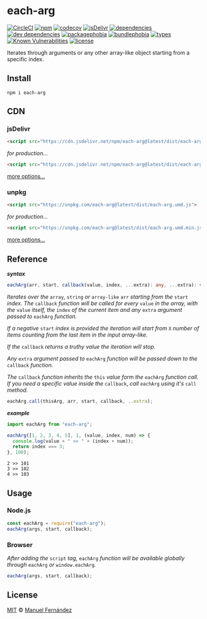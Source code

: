 # each-arg

[![CircleCI](https://circleci.com/gh/manferlo81/each-arg.svg?style=svg)](https://circleci.com/gh/manferlo81/each-arg) [![npm](https://badgen.net/npm/v/each-arg)](https://www.npmjs.com/package/each-arg) [![codecov](https://codecov.io/gh/manferlo81/each-arg/branch/main/graph/badge.svg)](https://codecov.io/gh/manferlo81/each-arg) [![jsDelivr](https://data.jsdelivr.com/v1/package/npm/each-arg/badge?style=rounded)](https://www.jsdelivr.com/package/npm/each-arg) [![dependencies](https://badgen.net/david/dep/manferlo81/each-arg)](https://david-dm.org/manferlo81/each-arg) [![dev dependencies](https://badgen.net/david/dev/manferlo81/each-arg)](https://david-dm.org/manferlo81/each-arg?type=dev) [![packagephobia](https://badgen.net/packagephobia/install/each-arg)](https://packagephobia.now.sh/result?p=each-arg) [![bundlephobia](https://badgen.net/bundlephobia/min/each-arg)](https://bundlephobia.com/result?p=each-arg) [![types](https://img.shields.io/npm/types/each-arg.svg)](https://github.com/microsoft/typescript) [![Known Vulnerabilities](https://snyk.io/test/github/manferlo81/each-arg/badge.svg?targetFile=package.json)](https://snyk.io/test/github/manferlo81/each-arg?targetFile=package.json) [![license](https://badgen.net/github/license/manferlo81/each-arg)](LICENSE)

Iterates through arguments or any other array-like object starting from a specific index.

## Install

```bach
npm i each-arg
```

## CDN

### jsDelivr

```html
<script src="https://cdn.jsdelivr.net/npm/each-arg@latest/dist/each-arg.umd.js">
```

*for production...*

```html
<script src="https://cdn.jsdelivr.net/npm/each-arg@latest/dist/each-arg.umd.min.js">
```

[more options...](https://www.jsdelivr.com/package/npm/each-arg?version=latest)

### unpkg

```html
<script src="https://unpkg.com/each-arg@latest/dist/each-arg.umd.js">
```

*for production...*

```html
<script src="https://unpkg.com/each-arg@latest/dist/each-arg.umd.min.js">
```

[more options...](https://unpkg.com/each-arg@latest/)

## Reference

***syntax***

```typescript
eachArg(arr, start, callback(value, index, ...extra): any, ...extra): void;
```

*Iterates over the* `array`*,* `string` *or* `array-like` `arr` *starting from the* `start` *index. The* `callback` *function will be called for every* `value` *in the array, with the* `value` *itself, the* `index` *of the current item and any* `extra` *argument passed to* `eachArg` *function.*

*If a negative* `start` *index is provided the iteration will start from* `X` *number of items counting from the last item in the input array-like.*

*If the* `callback` *returns a truthy value the iteration will stop.*

*Any* `extra` *argument passed to* `eachArg` *function will be passed down to the* `callback` *function.*

*The* `callback` *function inherits the* `this` *value form the* `eachArg` *function call. If you need a specific value inside the* `callback`, *call* `eachArg` *using it's* `call` *method.*

```typescript
eachArg.call(thisArg, arr, start, callback, ..extra);
```

***example***

```javascript
import eachArg from "each-arg";

eachArg([1, 2, 3, 4, 5], 1, (value, index, num) => {
  console.log(value + " >> " + (index + num));
  return index === 3;
}, 100);
```

```console
2 >> 101
3 >> 102
4 >> 103
```

## Usage

### Node.js

```javascript
const eachArg = require("each-arg");
eachArg(args, start, callback);
```

### Browser

*After adding the* `script` *tag,* `eachArg` *function will be available globally through* `eachArg` *or* `window.eachArg`*.*

```javascript
eachArg(args, start, callback);
```

## License

[MIT](LICENSE) &copy; [Manuel Fernández](https://github.com/manferlo81)
